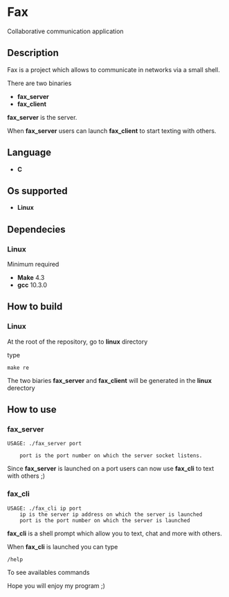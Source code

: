 # Fax

Collaborative communication application

## Description

Fax is a project which allows to communicate in networks via a small shell.

There are two binaries

- **fax_server**
- **fax_client**

**fax_server** is the server.

When **fax_server** users can launch **fax_client** to start texting with others.

## Language

- **C**

## Os supported

- **Linux**

## Dependecies

### Linux

Minimum required

- **Make** 4.3
- **gcc** 10.3.0

## How to build

### Linux

At the root of the repository, go to **linux** directory

type

    make re

The two biaries **fax_server** and **fax_client** will be generated in the **linux** derectory

## How to use

### fax_server

    USAGE: ./fax_server port

	    port is the port number on which the server socket listens.

Since **fax_server** is launched on a port users can now use **fax_cli** to text with others ;)

### fax_cli

    USAGE: ./fax_cli ip port
	    ip is the server ip address on which the server is launched
	    port is the port number on which the server is launched

**fax_cli** is a shell prompt which allow you to text, chat and more with others.

When **fax_cli** is launched you can type

    /help

To see availables commands

Hope you will enjoy my program ;)
